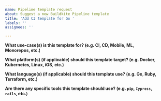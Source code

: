 ```yaml
---
name: Pipeline template request
about: Suggest a new Buildkite Pipeline template
title: 'Add CI template for Go '
labels: ''
assignees: ''

---
```


**What use-case(s) is this template for? (e.g. CI, CD, Mobile, ML, Monorepos, etc.)**

**What platform(s) (if applicable) should this template target?  (e.g. Docker, Kubernetes, Linux, iOS, etc.)**

**What language(s) (if applicable) should this template use?  (e.g. Go, Ruby, Terraform, etc.)**

**Are there any specific tools this template should use? (e.g. `pip`, `Cypress`, `rails`, etc.)**
